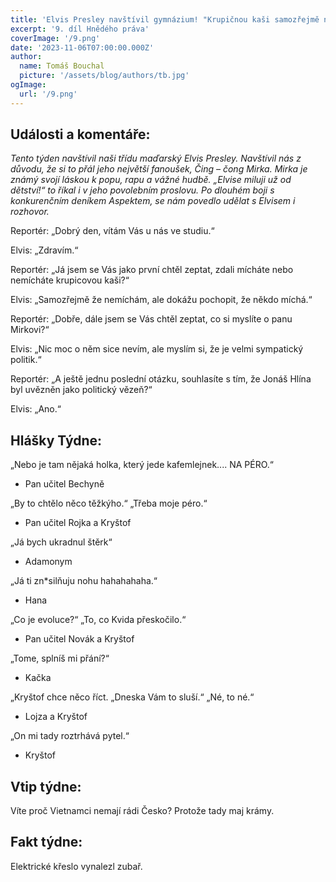 ```yaml
---
title: 'Elvis Presley navštívil gymnázium! "Krupičnou kaši samozřejmě nemíchám", prohlásil.'
excerpt: '9. díl Hnědého práva'
coverImage: '/9.png'
date: '2023-11-06T07:00:00.000Z'
author:
  name: Tomáš Bouchal
  picture: '/assets/blog/authors/tb.jpg'
ogImage:
  url: '/9.png'
---
```

## **Události a komentáře:**

*Tento týden navštívil naši třídu maďarský Elvis Presley. Navštívil nás
z důvodu, že si to přál jeho největší fanoušek, Čing – čong Mirka. Mirka je
známý svojí láskou k popu, rapu a vážné hudbě. „Elvise miluji už od dětství!“
to říkal i v jeho povolebním proslovu. Po dlouhém boji s konkurenčním
deníkem Aspektem, se nám povedlo udělat s Elvisem i rozhovor.*

Reportér: „Dobrý den, vítám Vás u nás ve studiu.“

Elvis: „Zdravím.“

Reportér: „Já jsem se Vás jako první chtěl zeptat, zdali mícháte nebo
nemícháte krupicovou kaši?“

Elvis: „Samozřejmě že nemíchám, ale dokážu pochopit, že někdo míchá.“

Reportér: „Dobře, dále jsem se Vás chtěl zeptat, co si myslíte o panu
Mirkovi?“

Elvis: „Nic moc o něm sice nevím, ale myslím si, že je velmi sympatický
politik.“

Reportér: „A ještě jednu poslední otázku, souhlasíte s tím, že Jonáš Hlína
byl uvězněn jako politický vězeň?“

Elvis: „Ano.“

## **Hlášky Týdne:**

„Nebo je tam nějaká holka, který jede kafemlejnek.... NA PÉRO.“

- Pan učitel Bechyně

„By to chtělo něco těžkýho.“ „Třeba moje péro.“

- Pan učitel Rojka a Kryštof

„Já bych ukradnul štěrk“

- Adamonym

„Já ti zn*silňuju nohu hahahahaha.“

- Hana

„Co je evoluce?“ „To, co Kvida přeskočilo.“

- Pan učitel Novák a Kryštof

„Tome, splníš mi přání?“

- Kačka

„Kryštof chce něco říct. „Dneska Vám to sluší.“ „Né, to né.“

- Lojza a Kryštof

„On mi tady roztrhává pytel.“

- Kryštof

## **Vtip týdne:**

Víte proč Vietnamci nemají rádi Česko? Protože tady maj krámy.

## **Fakt týdne:**

Elektrické křeslo vynalezl zubař.
